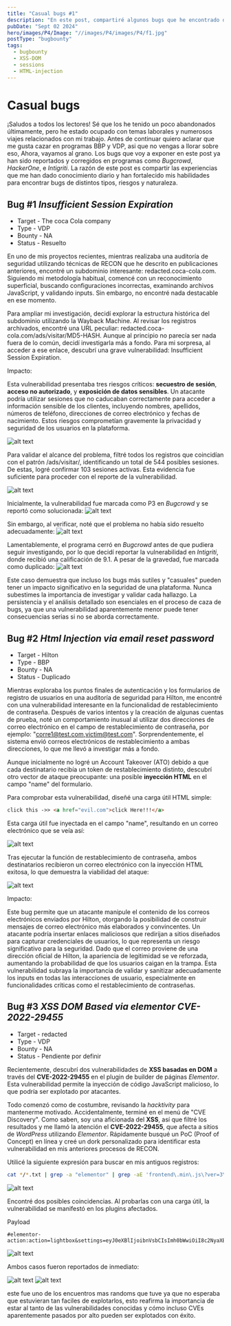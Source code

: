 ```yaml
---
title: "Casual bugs #1"
description: "En este post, compartiré algunos bugs que he encontrado de manera inesperada y fortuita. La intención es demostrar que las vulnerabilidades pueden estar en cualquier lugar; solo necesitas saber cómo buscarlas o quizás un poco de suerte."
pubDate: "Sept 02 2024"
hero/images/P4/Image: "//images/P4/images/P4/f1.jpg"
postType: "bugbounty"
tags: 
  - bugbounty
  - XSS-DOM
  - sessions
  - HTML-injection
---
```


# Casual bugs

¡Saludos a todos los lectores! Sé que los he tenido un poco abandonados últimamente, pero he estado ocupado con temas laborales y numerosos viajes relacionados con mi trabajo. Antes de continuar quiero aclarar que me gusta cazar en programas BBP y VDP, asi que no vengas a llorar sobre eso, Ahora, vayamos al grano. Los bugs que voy a exponer en este post ya han sido reportados y corregidos en programas como *Bugcrowd*, *HackerOne*, e *Intigriti*. La razón de este post es compartir las experiencias que me han dado conocimiento diario y han fortalecido mis habilidades para encontrar bugs de distintos tipos, riesgos y naturaleza.

## Bug #1 *Insufficient Session Expiration*

- Target - The coca Cola company
- Type - VDP
- Bounty - NA
- Status - Resuelto

En uno de mis proyectos recientes, mientras realizaba una auditoría de seguridad utilizando técnicas de RECON que he descrito en publicaciones anteriores, encontré un subdominio interesante: redacted.coca-cola.com. Siguiendo mi metodología habitual, comencé con un reconocimiento superficial, buscando configuraciones incorrectas, examinando archivos JavaScript, y validando inputs. Sin embargo, no encontré nada destacable en ese momento.


Para ampliar mi investigación, decidí explorar la estructura histórica del subdominio utilizando la Wayback Machine. Al revisar los registros archivados, encontré una URL peculiar: redacted.coca-cola.com/ads/visitar/MD5-HASH. Aunque al principio no parecía ser nada fuera de lo común, decidí investigarla más a fondo. Para mi sorpresa, al acceder a ese enlace, descubrí una grave vulnerabilidad: Insufficient Session Expiration.

Impacto:

Esta vulnerabilidad presentaba tres riesgos críticos: **secuestro de sesión**, **acceso no autorizado**, y **exposición de datos sensibles**. Un atacante podría utilizar sesiones que no caducaban correctamente para acceder a información sensible de los clientes, incluyendo nombres, apellidos, números de teléfono, direcciones de correo electrónico y fechas de nacimiento. Estos riesgos comprometían gravemente la privacidad y seguridad de los usuarios en la plataforma.

![alt text](/images/P4/image-1.png)

Para validar el alcance del problema, filtré todos los registros que coincidían con el patrón /ads/visitar/, identificando un total de 544 posibles sesiones. De estas, logré confirmar 103 sesiones activas. Esta evidencia fue suficiente para proceder con el reporte de la vulnerabilidad.

![alt text](/images/P4/image-2.png)


Inicialmente, la vulnerabilidad fue marcada como P3 en *Bugcrowd* y se reportó como solucionada:
![alt text](/images/P4/image-3.png)

Sin embargo, al verificar, noté que el problema no había sido resuelto adecuadamente:
![alt text](/images/P4/image-4.png)

Lamentablemente, el programa cerró en *Bugcrowd* antes de que pudiera seguir investigando, por lo que decidí reportar la vulnerabilidad en *Intigriti*, donde recibió una calificación de 9.1. A pesar de la gravedad, fue marcada como duplicado:
![alt text](/images/P4/image-5.png)


Este caso demuestra que incluso los bugs más sutiles y "casuales" pueden tener un impacto significativo en la seguridad de una plataforma. Nunca subestimes la importancia de investigar y validar cada hallazgo. La persistencia y el análisis detallado son esenciales en el proceso de caza de bugs, ya que una vulnerabilidad aparentemente menor puede tener consecuencias serias si no se aborda correctamente.


## Bug #2 *Html Injection via email reset password*

- Target - Hilton 
- Type - BBP
- Bounty - NA
- Status - Duplicado

Mientras exploraba los puntos finales de autenticación y los formularios de registro de usuarios en una auditoría de seguridad para Hilton, me encontré con una vulnerabilidad interesante en la funcionalidad de restablecimiento de contraseña. Después de varios intentos y la creación de algunas cuentas de prueba, noté un comportamiento inusual al utilizar dos direcciones de correo electrónico en el campo de restablecimiento de contraseña, por ejemplo: "corre1@test.com,victim@test.com". Sorprendentemente, el sistema envió correos electrónicos de restablecimiento a ambas direcciones, lo que me llevó a investigar más a fondo.

Aunque inicialmente no logré un Account Takeover (ATO) debido a que cada destinatario recibía un token de restablecimiento distinto, descubrí otro vector de ataque preocupante: una posible **inyección HTML** en el campo "name" del formulario.


Para comprobar esta vulnerabilidad, diseñé una carga útil HTML simple:
```html
click this ->> <a href="evil.com">click Here!!!</a>
```

Esta carga útil fue inyectada en el campo "name", resultando en un correo electrónico que se veía así:

![alt text](/images/P4/image-6.png)

Tras ejecutar la función de restablecimiento de contraseña, ambos destinatarios recibieron un correo electrónico con la inyección HTML exitosa, lo que demuestra la viabilidad del ataque:


![alt text](/images/P4/image-7.png)

Impacto:

Este bug permite que un atacante manipule el contenido de los correos electrónicos enviados por Hilton, otorgando la posibilidad de construir mensajes de correo electrónico más elaborados y convincentes. Un atacante podría insertar enlaces maliciosos que redirijan a sitios diseñados para capturar credenciales de usuarios, lo que representa un riesgo significativo para la seguridad. Dado que el correo proviene de una dirección oficial de Hilton, la apariencia de legitimidad se ve reforzada, aumentando la probabilidad de que los usuarios caigan en la trampa. Esta vulnerabilidad subraya la importancia de validar y sanitizar adecuadamente los inputs en todas las interacciones de usuario, especialmente en funcionalidades críticas como el restablecimiento de contraseñas.


## Bug #3 *XSS DOM Based via elementor CVE-2022-29455*

- Target - redacted 
- Type - VDP
- Bounty - NA
- Status - Pendiente por definir

Recientemente, descubrí dos vulnerabilidades de **XSS basadas en DOM** a través del **CVE-2022-29455** en el plugin de builder de páginas *Elementor*. Esta vulnerabilidad permite la inyección de código JavaScript malicioso, lo que podría ser explotado por atacantes.

Todo comenzó como de costumbre, revisando la *hacktivity* para mantenerme motivado. Accidentalmente, terminé en el menú de "CVE Discovery". Como saben, soy una aficionada del **XSS**, así que filtré los resultados y me llamó la atención el **CVE-2022-29455**, que afecta a sitios de *WordPress* utilizando *Elementor*. Rápidamente busqué un PoC (Proof of Concept) en línea y creé un dork personalizado para identificar esta vulnerabilidad en mis anteriores procesos de RECON.


Utilicé la siguiente expresión para buscar en mis antiguos registros:

```bash
cat */*.txt | grep -a "elementor" | grep -aE 'frontend\.min\.js\?ver=3\.(0\.[0-9]+|1\.[0-9]+|2\.[0-9]+|3\.[0-9]+|4\.[0-9]+|5\.[0-5])'
```

![alt text](/images/P4/image-14.png)

Encontré dos posibles coincidencias. Al probarlas con una carga útil, la vulnerabilidad se manifestó en los plugins afectados.

Payload

```
#elementor-action:action=lightbox&settings=eyJ0eXBlIjoibnVsbCIsImh0bWwiOiI8c2NyaXB0PmFsZXJ0KGRvY3VtZW50LmRvbWFpbik8L3NjcmlwdD4ifQo=
```

![alt text](/images/P4/image-13.png)

Ambos casos fueron reportados de inmediato:

![alt text](/images/P4/image-11.png) ![alt text](/images/P4/image-12.png)

este fue uno de los encuentros mas randoms que tuve ya que no esperaba que estuvieran tan faciles de explotarlos, esto reafirma la importancia de estar al tanto de las vulnerabilidades conocidas y cómo incluso CVEs aparentemente pasados por alto pueden ser explotados con éxito.